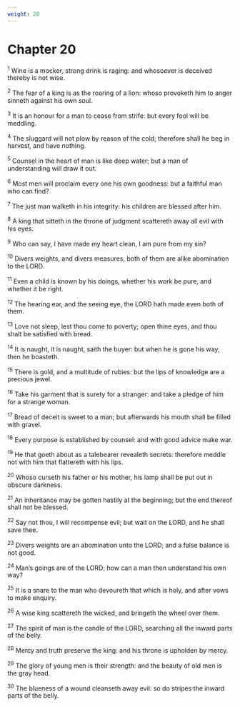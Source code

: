 ```yaml
---
weight: 20
---
```


# Chapter 20

<sup>1</sup> Wine is a mocker, strong drink is raging: and whosoever is deceived thereby is not wise. 

<sup>2</sup> The fear of a king is as the roaring of a lion: whoso provoketh him to anger sinneth against his own soul. 

<sup>3</sup> It is an honour for a man to cease from strife: but every fool will be meddling. 

<sup>4</sup> The sluggard will not plow by reason of the cold; therefore shall he beg in harvest, and have nothing. 

<sup>5</sup> Counsel in the heart of man is like deep water; but a man of understanding will draw it out. 

<sup>6</sup> Most men will proclaim every one his own goodness: but a faithful man who can find? 

<sup>7</sup> The just man walketh in his integrity: his children are blessed after him. 

<sup>8</sup> A king that sitteth in the throne of judgment scattereth away all evil with his eyes. 

<sup>9</sup> Who can say, I have made my heart clean, I am pure from my sin? 

<sup>10</sup> Divers weights, and divers measures, both of them are alike abomination to the LORD. 

<sup>11</sup> Even a child is known by his doings, whether his work be pure, and whether it be right. 

<sup>12</sup> The hearing ear, and the seeing eye, the LORD hath made even both of them. 

<sup>13</sup> Love not sleep, lest thou come to poverty; open thine eyes, and thou shalt be satisfied with bread. 

<sup>14</sup> It is naught, it is naught, saith the buyer: but when he is gone his way, then he boasteth. 

<sup>15</sup> There is gold, and a multitude of rubies: but the lips of knowledge are a precious jewel. 

<sup>16</sup> Take his garment that is surety for a stranger: and take a pledge of him for a strange woman. 

<sup>17</sup> Bread of deceit is sweet to a man; but afterwards his mouth shall be filled with gravel. 

<sup>18</sup> Every purpose is established by counsel: and with good advice make war. 

<sup>19</sup> He that goeth about as a talebearer revealeth secrets: therefore meddle not with him that flattereth with his lips. 

<sup>20</sup> Whoso curseth his father or his mother, his lamp shall be put out in obscure darkness. 

<sup>21</sup> An inheritance may be gotten hastily at the beginning; but the end thereof shall not be blessed. 

<sup>22</sup> Say not thou, I will recompense evil; but wait on the LORD, and he shall save thee. 

<sup>23</sup> Divers weights are an abomination unto the LORD; and a false balance is not good. 

<sup>24</sup> Man’s goings are of the LORD; how can a man then understand his own way? 

<sup>25</sup> It is a snare to the man who devoureth that which is holy, and after vows to make enquiry. 

<sup>26</sup> A wise king scattereth the wicked, and bringeth the wheel over them. 

<sup>27</sup> The spirit of man is the candle of the LORD, searching all the inward parts of the belly. 

<sup>28</sup> Mercy and truth preserve the king: and his throne is upholden by mercy. 

<sup>29</sup> The glory of young men is their strength: and the beauty of old men is the gray head. 

<sup>30</sup> The blueness of a wound cleanseth away evil: so do stripes the inward parts of the belly. 


